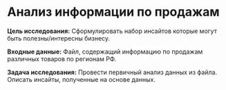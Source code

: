 # Анализ информации по продажам

**Цель исследования:** Сформулировать набор инсайтов которые могут быть полезны/интересны бизнесу.

**Входные данные:** Файл, содержащий информацию по продажам различных товаров по регионам РФ.

**Задача исследования:** Провести первичный анализ данных из файла. Описать инсайты, полученные на основе данных.
